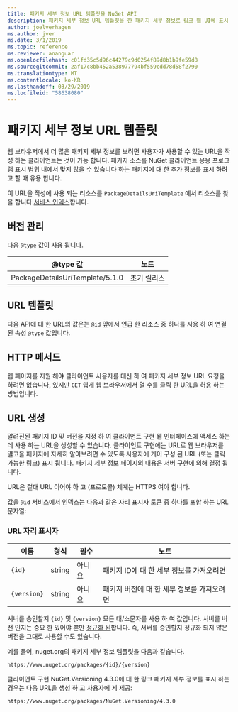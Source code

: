 ```yaml
---
title: 패키지 세부 정보 URL 템플릿을 NuGet API
description: 패키지 세부 정보 URL 템플릿을 한 패키지 세부 정보로 링크 웹 UI에 표시 하는 클라이언트 수
author: joelverhagen
ms.author: jver
ms.date: 3/1/2019
ms.topic: reference
ms.reviewer: ananguar
ms.openlocfilehash: c01fd35c5d96c44279c9d0254f89d8b1b9fe59d8
ms.sourcegitcommit: 2af17c8bb452a538977794bf559cdd78d58f2790
ms.translationtype: MT
ms.contentlocale: ko-KR
ms.lasthandoff: 03/29/2019
ms.locfileid: "58638080"
---
```

# <a name="package-details-url-template"></a>패키지 세부 정보 URL 템플릿

웹 브라우저에서 더 많은 패키지 세부 정보를 보려면 사용자가 사용할 수 있는 URL을 작성 하는 클라이언트는 것이 가능 합니다. 패키지 소스를 NuGet 클라이언트 응용 프로그램 표시 범위 내에서 맞지 않을 수 있습니다 하는 패키지에 대 한 추가 정보를 표시 하려고 할 때 유용 합니다.

이 URL을 작성에 사용 되는 리소스를 `PackageDetailsUriTemplate` 에서 리소스를 찾을 합니다 [서비스 인덱스](service-index.md)합니다.

## <a name="versioning"></a>버전 관리

다음 `@type` 값이 사용 됩니다.

@type 값                     | 노트
------------------------------- | -----
PackageDetailsUriTemplate/5.1.0 | 초기 릴리스

## <a name="url-template"></a>URL 템플릿

다음 API에 대 한 URL의 값은는 `@id` 앞에서 언급 한 리소스 중 하나를 사용 하 여 연결 된 속성 `@type` 값입니다.

## <a name="http-methods"></a>HTTP 메서드

웹 페이지를 지원 해야 클라이언트 사용자를 대신 하 여 패키지 세부 정보 URL 요청을 하려면 없습니다, 있지만 `GET` 쉽게 웹 브라우저에서 열 수를 클릭 한 URL을 허용 하는 방법입니다.

## <a name="construct-the-url"></a>URL 생성

알려진된 패키지 ID 및 버전을 지정 하 여 클라이언트 구현 웹 인터페이스에 액세스 하는 데 사용 하는 URL을 생성할 수 있습니다. 클라이언트 구현에는 URL로 웹 브라우저를 열고을 패키지에 자세히 알아보려면 수 있도록 사용자에 게이 구성 된 URL (또는 클릭 가능한 링크) 표시 됩니다. 패키지 세부 정보 페이지의 내용은 서버 구현에 의해 결정 됩니다.

URL은 절대 URL 이어야 하 고 (프로토콜) 체계는 HTTPS 여야 합니다.

값을 `@id` 서비스에서 인덱스는 다음과 같은 자리 표시자 토큰 중 하나를 포함 하는 URL 문자열:

### <a name="url-placeholders"></a>URL 자리 표시자

이름        | 형식    | 필수 | 노트
----------- | ------- | -------- | -----
`{id}`      | string  | 아니요       | 패키지 ID에 대 한 세부 정보를 가져오려면
`{version}` | string  | 아니요       | 패키지 버전에 대 한 세부 정보를 가져오려면

서버를 승인할지 `{id}` 및 `{version}` 모든 대/소문자를 사용 하 여 값입니다. 서버를 버전 인지는 중요 한 있어야 뿐만 [정규화 된](https://docs.microsoft.com/en-us/nuget/reference/package-versioning#normalized-version-numbers)합니다. 즉, 서버를 승인할지 정규화 되지 않은 버전을 그대로 사용할 수도 있습니다.

예를 들어, nuget.org의 패키지 세부 정보 템플릿을 다음과 같습니다.

    https://www.nuget.org/packages/{id}/{version}

클라이언트 구현 NuGet.Versioning 4.3.0에 대 한 링크 패키지 세부 정보를 표시 하는 경우는 다음 URL을 생성 하 고 사용자에 게 제공:

    https://www.nuget.org/packages/NuGet.Versioning/4.3.0
